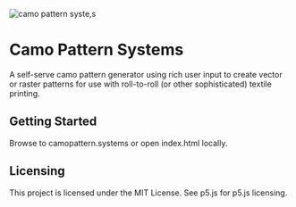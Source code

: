 ![camo pattern syste,s](https://raw.githubusercontent.com/twaldorf/camopatternsystems/master/img/ghheader.png)
# Camo Pattern Systems

A self-serve camo pattern generator using rich user input to create vector or raster patterns for use with roll-to-roll (or other sophisticated) textile printing.

## Getting Started

Browse to camopattern.systems or open index.html locally.

## Licensing

This project is licensed under the MIT License. See p5.js for p5.js licensing.